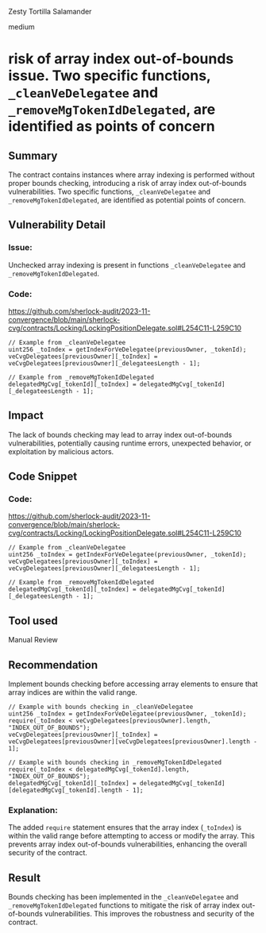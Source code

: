 Zesty Tortilla Salamander

medium

# risk of array index out-of-bounds issue. Two specific functions, `_cleanVeDelegatee` and `_removeMgTokenIdDelegated`, are identified as points of concern

## Summary
The contract contains instances where array indexing is performed without proper bounds checking, introducing a risk of array index out-of-bounds vulnerabilities. Two specific functions, `_cleanVeDelegatee` and `_removeMgTokenIdDelegated`, are identified as potential points of concern.

## Vulnerability Detail
### Issue:
Unchecked array indexing is present in functions `_cleanVeDelegatee` and `_removeMgTokenIdDelegated`.
### Code:
https://github.com/sherlock-audit/2023-11-convergence/blob/main/sherlock-cvg/contracts/Locking/LockingPositionDelegate.sol#L254C11-L259C10
```solidity
// Example from _cleanVeDelegatee
uint256 _toIndex = getIndexForVeDelegatee(previousOwner, _tokenId);
veCvgDelegatees[previousOwner][_toIndex] = veCvgDelegatees[previousOwner][_delegateesLength - 1];

// Example from _removeMgTokenIdDelegated
delegatedMgCvg[_tokenId][_toIndex] = delegatedMgCvg[_tokenId][_delegateesLength - 1];
```

## Impact
The lack of bounds checking may lead to array index out-of-bounds vulnerabilities, potentially causing runtime errors, unexpected behavior, or exploitation by malicious actors.

## Code Snippet
### Code:
https://github.com/sherlock-audit/2023-11-convergence/blob/main/sherlock-cvg/contracts/Locking/LockingPositionDelegate.sol#L254C11-L259C10
```solidity
// Example from _cleanVeDelegatee
uint256 _toIndex = getIndexForVeDelegatee(previousOwner, _tokenId);
veCvgDelegatees[previousOwner][_toIndex] = veCvgDelegatees[previousOwner][_delegateesLength - 1];

// Example from _removeMgTokenIdDelegated
delegatedMgCvg[_tokenId][_toIndex] = delegatedMgCvg[_tokenId][_delegateesLength - 1];
```

## Tool used

Manual Review

## Recommendation
Implement bounds checking before accessing array elements to ensure that array indices are within the valid range.

```solidity
// Example with bounds checking in _cleanVeDelegatee
uint256 _toIndex = getIndexForVeDelegatee(previousOwner, _tokenId);
require(_toIndex < veCvgDelegatees[previousOwner].length, "INDEX_OUT_OF_BOUNDS");
veCvgDelegatees[previousOwner][_toIndex] = veCvgDelegatees[previousOwner][veCvgDelegatees[previousOwner].length - 1];

// Example with bounds checking in _removeMgTokenIdDelegated
require(_toIndex < delegatedMgCvg[_tokenId].length, "INDEX_OUT_OF_BOUNDS");
delegatedMgCvg[_tokenId][_toIndex] = delegatedMgCvg[_tokenId][delegatedMgCvg[_tokenId].length - 1];
```

### Explanation:
The added `require` statement ensures that the array index (`_toIndex`) is within the valid range before attempting to access or modify the array. This prevents array index out-of-bounds vulnerabilities, enhancing the overall security of the contract.

## Result
Bounds checking has been implemented in the `_cleanVeDelegatee` and `_removeMgTokenIdDelegated` functions to mitigate the risk of array index out-of-bounds vulnerabilities. This improves the robustness and security of the contract.

